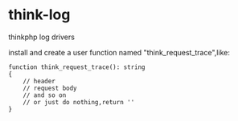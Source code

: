 # think-log
thinkphp log drivers

install and create a user function named "think_request_trace",like:

    function think_request_trace(): string
    {
        // header
        // request body
        // and so on
        // or just do nothing,return ''
    }